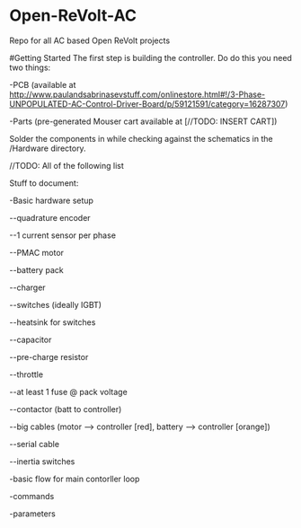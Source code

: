 # Open-ReVolt-AC
Repo for all AC based Open ReVolt projects

#Getting Started
The first step is building the controller. Do do this you need two things:

-PCB (available at http://www.paulandsabrinasevstuff.com/onlinestore.html#!/3-Phase-UNPOPULATED-AC-Control-Driver-Board/p/59121591/category=16287307)

-Parts (pre-generated Mouser cart available at [//TODO: INSERT CART])


Solder the components in while checking against the schematics in the /Hardware directory.


//TODO: All of the following list

Stuff to document:

-Basic hardware setup

--quadrature encoder

--1 current sensor per phase

--PMAC motor

--battery pack

--charger

--switches (ideally IGBT)

--heatsink for switches

--capacitor

--pre-charge resistor

--throttle

--at least 1 fuse @ pack voltage

--contactor (batt to controller)

--big cables (motor --> controller [red], battery --> controller [orange])

--serial cable

--inertia switches

-basic flow for main contorller loop

-commands

-parameters
